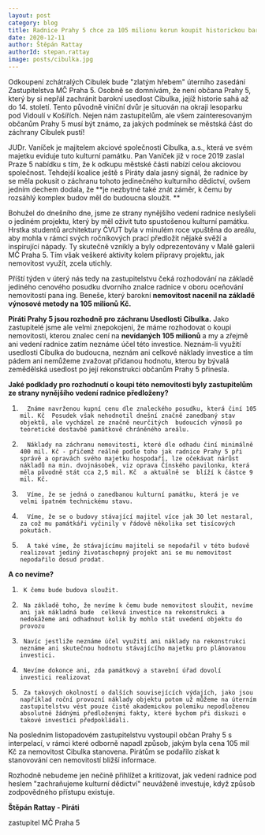 ```yaml
---
layout: post
category: blog
title: Radnice Prahy 5 chce za 105 milionu korun koupit historickou barokní usedlost Cibulka, ALE neví co s ní!
date: 2020-12-11
author: Štěpán Rattay
authorId: stepan.rattay
image: posts/cibulka.jpg
---
```


Odkoupení zchátralých Cibulek bude  "zlatým hřebem" úterního zasedání Zastupitelstva MČ Praha 5. Osobně se domnívám, že není občana Prahy 5, který by si nepřál zachránit barokní usedlost Cibulka, jejíž historie sahá až do 14. století. Tento původně viniční dvůr je situován na okraji lesoparku pod Vidoulí v Košířích. Nejen nám zastupitelům, ale všem zainteresovaným občanům Prahy 5 musí být známo, za jakých podmínek se městská část do záchrany Cibulek pustí!

JUDr. Vaníček je majitelem akciové společnosti Cibulka, a.s., která ve svém majetku eviduje tuto kulturní památku. Pan Vaníček již v roce 2019 zaslal Praze 5 nabídku s tím, že k odkupu městské části nabízí celou akciovou společnost. Tehdejší koalice ještě s Piráty dala jasný signál, že radnice by se měla pokusit o záchranu tohoto jedinečného kulturního dědictví, ovšem jedním dechem dodala, že **je nezbytné také znát záměr, k čemu by rozsáhlý komplex budov měl do budoucna sloužit. **

Bohužel do dnešního dne, jsme ze strany nynějšího vedení radnice neslyšeli o jediném projektu, který by měl oživit tuto spustošenou kulturní památku. Hrstka studentů architektury ČVUT byla v minulém roce vpuštěna do areálu, aby mohla v rámci svých ročníkových prací předložit nějaké svěží a inspirující nápady. Ty skutečně vznikly a byly odprezentovány v Malé galerii MČ Praha 5. Tím však veškeré aktivity kolem přípravy projektu, jak nemovitost využít, zcela utichly.

Příští týden v úterý nás tedy na zastupitelstvu čeká rozhodování na základě jediného cenového posudku dvorního znalce radnice v oboru oceňování nemovitostí pana ing. Beneše, který barokní **nemovitost nacenil na základě výnosové metody na 105 milionů Kč.**

**Piráti Prahy 5 jsou rozhodně pro záchranu Usedlosti Cibulka.** Jako zastupitelé jsme ale velmi znepokojeni, že máme rozhodovat o koupi nemovitosti, kterou znalec cení na **nevídaných 105 milionů** a my a zřejmě ani vedení radnice zatím neznáme účel této investice. Neznám-li využití usedlosti Cibulka do budoucna, neznám ani celkové náklady investice a tím pádem ani nemůžeme zvažovat přidanou hodnotu, kterou by bývalá zemědělská usedlost po její rekonstrukci občanům Prahy 5 přinesla.

**Jaké podklady pro rozhodnutí o koupi této nemovitosti byly zastupitelům ze strany nynějšího vedení radnice předloženy?**
1.       Známe navrženou kupní cenu dle znaleckého posudku, která činí 105 mil. Kč  Posudek však nehodnotil dnešní značně zanedbaný stav objektů, ale vycházel ze značně neurčitých  budoucích výnosů po teoretické dostavbě památkově chráněného areálu. 
2.       Náklady na záchranu nemovitosti, které dle odhadu činí minimálně 400 mil. Kč - přičemž reálně podle toho jak radnice Prahy 5 při správě a opravách svého majetku hospodaří, lze očekávat nárůst nákladů na min. dvojnásobek, viz oprava Čínského pavilonku, která měla původně stát cca 2,5 mil. Kč  a aktuálně se  blíží k částce 9 mil. Kč.
3.       Víme, že se jedná o zanedbanou kulturní památku, která je ve velmi špatném technickému stavu.
4.       Víme, že se o budovy stávající majitel více jak 30 let nestaral, za což mu památkáři vyčinily v řádově několika set tisícových pokutách.
5.       A také víme, že stávajícímu majiteli se nepodařil v této budově realizovat jediný životaschopný projekt ani se mu nemovitost nepodařilo dosud prodat.

**A co nevíme?**
1.      K čemu bude budova sloužit.
2.      Na základě toho, že nevíme k čemu bude nemovitost sloužit, nevíme ani jak nákladná bude  celková investice na rekonstrukci a nedokážeme ani odhadnout kolik by mohlo stát uvedení objektu do provozu
3.      Navíc jestliže neznáme účel využití ani náklady na rekonstrukci neznáme ani skutečnou hodnotu stávajícího majetku pro plánovanou investici.
4.      Nevíme dokonce ani, zda památkový a stavební úřad dovolí  investici realizovat
5.      Za takových okolností o dalších souvisejících výdajích, jako jsou například roční provozní náklady objektu potom už můžeme na úterním zastupitelstvu vést pouze čistě akademickou polemiku nepodloženou absolutně žádnými předloženými fakty, které bychom při diskuzi o takové investici předpokládali.

Na posledním listopadovém zastupitelstvu vystoupil občan Prahy 5 s interpelací, v rámci které odborně napadl způsob, jakým byla cena 105 mil Kč za nemovitost Cibulka stanovena. Pirátům se podařilo získat k stanovování cen nemovitostí bližší informace. 

Rozhodně nebudeme jen nečině přihlížet a kritizovat, jak vedení radnice pod heslem "zachraňujeme kulturní dědictví" neuváženě investuje, když způsob zodpovědného přístupu existuje.

**Štěpán Rattay - Piráti**

zastupitel MČ Praha 5
